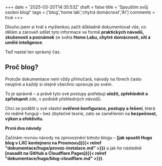 +++
date = '2025-03-20T14:35:53Z'
draft = false
title = 'Spouštím svůj osobní blog!'
tags = ['blog','home lab','chytrá domácnost','AI']
comments = true
+++

Dlouho jsem si hrál s myšlenkou začít důkladně dokumentovat vše, co dělám a zároveň sdílet tyto informace ve formě **praktických návodů, zkušeností a poznámek** ze světa **Home Labu, chytré domácnosti, sítí a umělé inteligence**.

Teď nastal ten správný čas.
## Proč blog?

Protože dokumentace není vždy přímočará, návody na fórech často neúplné a každý si stejně všechno upravuje po svém.

To je správně – a právě tyto své postupy potřebuji **uložit, zpřehlednit a zpřístupnit** zde, v podobě přehledných návodů.

Chci se podělit o své vlastní **ověřené konfigurace, postupy a řešení**, která mi reálně fungují – bez zbytečné teorie, zato se zaměřením na **bezpečnost, výkon a efektivitu**.

**První dva návody**

Začínám rovnou návody na zprovoznění tohoto blogu – **[jak spustit Hugo blog v LXC kontejneru na Proxmoxu]({{< relref "dokumentace/hugo/provoz-instalace.md" >}})** a jak ho následně **[nasadit na GitHub a Cloudflare Pages]({{< relref "dokumentace/hugo/blog-cloudflare.md" >}})**.